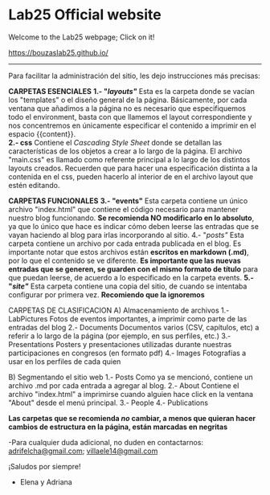 # Lab25 Official website

Welcome to the Lab25 webpage; Click on it!

https://bouzaslab25.github.io/




--------
Para facilitar la administración del sitio, les dejo instrucciones más precisas:

**CARPETAS ESENCIALES** 
**1.- "_layouts"_**
Esta es la carpeta donde se vacían los "templates" o el diseño general de la página. Básicamente, por cada ventana que añadimos a la página no es necesario que especifiquemos todo el environment, basta con que llamemos el layout correspondiente y nos concentremos en únicamente especificar el contenido a imprimir en el espacio {{content}}.      
**2.- css**
Contiene el _Cascading Style Sheet_ donde se detallan las características de los objetos a crear a lo largo de la página. El archivo "main.css" es llamado como referente principal a lo largo de los distintos layouts creados. Recuerden que para hacer una especificación distinta a la contenida en el css, pueden hacerlo al interior de <style></style> en el archivo layout que estén editando.  

**CARPETAS FUNCIONALES**
**3.- "events"**
Esta carpeta contiene un único archivo "index.html" que contiene el código necesario para mantener nuestro blog funcionando. **Se recomienda NO modificarlo en lo absoluto**, ya que lo único que hace es indicar cómo deben leerse las entradas que se vayan haciendo al blog para irlas incorporando al sitio.
4.- "_posts"_
Esta carpeta contiene un archivo por cada entrada publicada en el blog. Es importante notar que estos archivos están **escritos en markdown (.md)**, por lo que el contenido se ve diferente. **Es importante que las nuevas entradas que se generen, se guarden con el mismo formato de título** para que puedan leerse, de acuerdo a lo especificado en la carpeta events.
**5.- "_site"_**
Esta carpeta contiene una copia del sitio, de cuando se intentaba configurar por primera vez. **Recomiendo que la ignoremos**

CARPETAS DE CLASIFICACION
A) Almacenamiento de archivos
1.- LabPictures 
Fotos de eventos importantes, a imprimir como parte de las entradas del blog
2.- Documents
Documentos varios (CSV, capítulos, etc) a referir a lo largo de la página (por ejemplo, en sus perfiles, etc.)
3.- Presentations
Posters y presentaciones utilizadas durante nuestras participaciones en congresos (en formato pdf)
4.- Images
Fotografías a usar en los perfiles de cada quien

B) Segmentando el sitio web
1.- Posts
Como ya se mencionó, contiene un archivo .md por cada entrada a agregar al blog.
2.- About
Contiene el archivo "index.html" a imprimirse cuando alguien hace click en la ventana "About" desde el menú principal.
3.- People
4.- Publications


 


**Las carpetas que se recomienda _no_ cambiar, a menos que quieran hacer cambios de estructura en la página, están marcadas en negritas**

-Para cualquier duda adicional, no duden en contactarnos:
adrifelcha@gmail.com; villaele14@gmail.com

¡Saludos por siempre!
- Elena y Adriana
